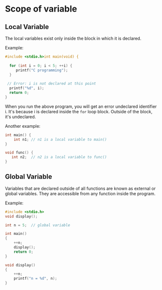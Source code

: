# Scope of variable

## Local Variable

The local variables exist only inside the block in which it is declared.

Example:

```c
#include <stdio.h>int main(void) {
  
  for (int i = 0; i < 5; ++i) {
     printf("C programming");
  }
  
 // Error: i is not declared at this point
  printf("%d", i);  
  return 0;
}
```

When you run the above program, you will get an error undeclared identifier i. It's because i is declared inside the `for` loop block. Outside of the block, it's undeclared.

Another example:

```c
int main() {
    int n1; // n1 is a local variable to main()
}

void func() {
   int n2;  // n2 is a local variable to func()
}

```

## Global Variable

Variables that are declared outside of all functions are known as external or global variables. They are accessible from any function inside the program.

Example:

```c
#include <stdio.h>
void display();

int n = 5;  // global variable

int main()
{
    ++n;     
    display();
    return 0;
}

void display()
{
    ++n;   
    printf("n = %d", n);
}

```